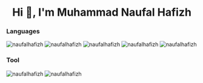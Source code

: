 <h1 align="center">Hi 👋, I'm Muhammad Naufal Hafizh</h1>


<h3 align="left">Languages</h3>
<p>
  <img src="https://img.shields.io/badge/HTML5-E34F26?style=for-the-badge&logo=html5&logoColor=white" alt="naufalhafizh" />
  <img src="https://img.shields.io/badge/CSS3-1572B6?style=for-the-badge&logo=css3&logoColor=white" alt="naufalhafizh" />
  <img src="https://img.shields.io/badge/JavaScript-F7DF1E?style=for-the-badge&logo=javascript&logoColor=black" alt="naufalhafizh" />
  <img src="https://img.shields.io/badge/PHP-777BB4?style=for-the-badge&logo=php&logoColor=white" alt="naufalhafizh" />
  <img src="https://img.shields.io/badge/Bootstrap-563D7C?style=for-the-badge&logo=bootstrap&logoColor=white" alt="naufalhafizh" />
</p>

<h3 align="left">Tool</h3>

<p>
  <img align="center" src="https://github-readme-stats.vercel.app/api/top-langs/?username=naufalhafizh" alt="naufalhafizh" />
  <img align="center" src="https://github-readme-stats.vercel.app/api?username=naufalhafizh" alt="naufalhafizh" />
</p>
